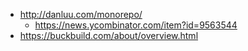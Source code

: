 - http://danluu.com/monorepo/
  - https://news.ycombinator.com/item?id=9563544
- https://buckbuild.com/about/overview.html
